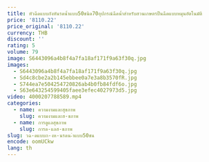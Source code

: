 ```yaml
---
title: หัวฉีดแบบกังหันรดน้ำแบบ50ชนิด70อุปกรณ์ฉีดน้ำสำหรับสวนเกษตรปืนฉีดแบบหมุนอัตโนมัติ
price: '8110.22'
price_original: '8110.22'
currency: THB
discount: ''
rating: 5
volume: 79
image: S6443096a4b8f4a7fa18af171f9a63f30q.jpg
images:
  - S6443096a4b8f4a7fa18af171f9a63f30q.jpg
  - Sd4c8cbe2a2b145ebbee0a7e3a8b3570fR.jpg
  - S744ea7e504254720826ab4b0fb84fdf6o.jpg
  - S63e643254599405faee3efec4027973d5.jpg
video: 4000207788589.mp4
categories:
  - name: ความงามและสุขภาพ
    slug: ความงามและส-ขภาพ
  - name: การดูแลสุขภาพ
    slug: การด-แลส-ขภาพ
slug: วฉ-ดแบบก-งห-นรดน-ำแบบ50ชน
encode: oomUCkw
lang: th
---
```

  